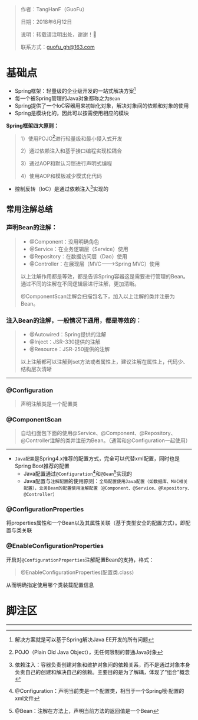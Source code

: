 > 作者：TangHanF（GuoFu）
>
> 日期：2018年6月12日
>
> 说明：转载请注明出处，谢谢！🤝
>
> 联系方式：guofu_gh@163.com

# 基础点

- Spring框架：轻量级的企业级开发的一站式解决方案[^1]
- 每一个被Spring管理的Java对象都称之为`Bean`
- Spring提供了一个IoC容器用来初始化对象，解决对象间的依赖和对象的使用
- Spring是模块化的，因此可以按需使用相应的模块

**Spring框架四大原则：**

> 1）使用POJO[^2]进行轻量级和最小侵入式开发
>
> 2）通过依赖注入和基于接口编程实现松耦合
>
> 3）通过AOP和默认习惯进行声明式编程
>
> 4）使用AOP和模板减少模式化代码

- 控制反转（IoC）是通过依赖注入[^3]实现的

## 常用注解总结

### 声明Bean的注解：

> - @Component：没用明确角色
> - @Service：在业务逻辑层（Service）使用
> - @Repository：在数据访问层（Dao）使用
> - @Controller：在展现层（MVC--->Spring MVC）使用
>
> 以上注解作用都是等效，都是告诉Spring容器这是需要进行管理的Bean。通过不同的注解在不同逻辑层进行注解，更加清晰。
>
> @ComponentScan注解会扫描包名下，加入以上注解的类并注册为Bean。

### 注入Bean的注解，一般情况下通用，都是等效的：

> - @Autowired：Spring提供的注解
> - @Inject：JSR-330提供的注解
> - @Resource：JSR-250提供的注解
>
> 以上注解都可以注解到set方法或者属性上，建议注解在属性上，代码少、结构层次清晰

---------

### @Configuration

> 声明注解类是一个配置类

### @ComponentScan

> 自动扫面包下面的使用@Service、@Component、@Repository、@Controller注解的类并注册为Bean。（通常和@Configuration一起使用）

---------

- `Java配置`是Spring4.x推荐的配置方式，完全可以代替xml配置，同时也是Spring Boot推荐的配置
  - Java配置通过`@Configuration`[^4]和`@Bean`[^5]实现的
  - Java配置与`注解配置`的使用原则：`全局配置使用Java配置（如数据库、MVC相关配置），业务Bean的配置使用注解配置（@Component、@Service、@Repository、@Controller）`

### @ConfigurationProperties

将properties属性和一个Bean以及其属性关联（基于类型安全的配置方式）。即配置与类关联

### @EnableConfigurationProperties

开启对`@ConfigurationProperties`注解配置Bean的支持，格式：

> @EnableConfigurationProperties(配置类.class)

从而明确指定使用哪个类装载配置信息



# 脚注区

--------

[^1]: 解决方案就是可以基于Spring解决Java EE开发的所有问题
[^2]: POJO（Plain Old Java Object），无任何限制的普通Java对象
[^3]: 依赖注入：容器负责创建对象和维护对象间的依赖关系，而不是通过对象本身负责自己的创建和解决自己的依赖。主要目的是为了解耦，体现了“组合”概念
[^4]: @Configuration：声明当前类是一个配置类，相当于一个Spring哦·配置的xml文件
[^5]: @Bean：注解在方法上，声明当前方法的返回值是一个Bean


